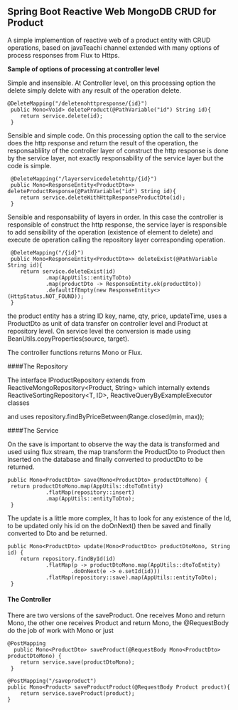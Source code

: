 ## Spring Boot Reactive Web MongoDB CRUD for Product

A simple implemention of reactive web of a product entity with CRUD operations, based on javaTeachi channel extended with many options of process responses from Flux to Https.

__Sample of options of processing at controller level__

Simple and insensible. At Controller level, on this processing option the delete simply delete with any result of the operation delete.

    @DeleteMapping("/deletenohttpresponse/{id}")
	 public Mono<Void> deleteProduct(@PathVariable("id") String id){
		return service.delete(id);
	 }

Sensible and simple code. On this processing option the call to the service does the http response and return the result of the operation, the responsablility of the controller layer of construct the http response is done by the service layer, not exactly responsability of the service layer
but the code is simple.
	
	 @DeleteMapping("/layerservicedeletehttp/{id}")
	 public Mono<ResponseEntity<ProductDto>> deleteProductResponse(@PathVariable("id") String id){
		return service.deleteWithHttpResponseProductDto(id);
	 }

Sensible and responsability of layers in order. In this case the controller is responsible of construct the http response, the service layer is responsible to add sensibility of the operation (existence of element to delete) and execute de operation calling the repository layer corresponding operation.
	
	 @DeleteMapping("/{id}")
	 public Mono<ResponseEntity<ProductDto>> deleteExist(@PathVariable String id){
		return service.deleteExist(id)
				.map(AppUtils::entityToDto)
				.map(productDto -> ResponseEntity.ok(productDto))
				.defaultIfEmpty(new ResponseEntity<>(HttpStatus.NOT_FOUND));
	 }
    

the product entity has a string ID key, name, qty, price, updateTime, uses a ProductDto as unit of data transfer on controller
level and Product at repository level. On service level the conversion is made using BeanUtils.copyProperties(source, target).

The controller functions returns Mono<ProductDto> or Flux<ProductDto>.


####The Repository

The interface IProductRepository extends from ReactiveMongoRepository<Product, String> which internally extends ReactiveSortingRepository<T, ID>, ReactiveQueryByExampleExecutor<T> classes

and uses repository.findByPriceBetween(Range.closed(min, max));

####The Service

On the save is important to observe the way the data is transformed and used using flux stream, the map transform the ProductDto to Product then inserted on the database and finally converted to productDto to be returned.

    public Mono<ProductDto> save(Mono<ProductDto> productDtoMono) {
	 return productDtoMono.map(AppUtils::dtoToEntity)
				.flatMap(repository::insert)
				.map(AppUtils::entityToDto);
	 }
The update is a little more complex, It has to look for any existence of the Id, to be updated only his id on the doOnNext() then be saved and finally converted to Dto and be returned.
	  
    public Mono<ProductDto> update(Mono<ProductDto> productDtoMono, String id) {
		return repository.findById(id)
				.flatMap(p -> productDtoMono.map(AppUtils::dtoToEntity)
						.doOnNext(e -> e.setId(id)))
				.flatMap(repository::save).map(AppUtils::entityToDto);
	 }
#### The Controller

There are two versions of the saveProduct. One receives Mono<ProductDto> and return Mono<ProductDto>, the other one receives Product
and return Mono<Product>, the @RequestBody do the job of work with Mono<T> or just <T>

    @PostMapping
	  public Mono<ProductDto> saveProduct(@RequestBody Mono<ProductDto> productDtoMono) {
		return service.save(productDtoMono);
	 }
	
	@PostMapping("/saveproduct")
	public Mono<Product> saveProductProduct(@RequestBody Product product){
		return service.saveProduct(product);
	}	 